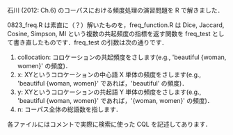 石川 (2012: Ch.6) のコーパスにおける頻度処理の演習問題を R で解きました．

0823_freq.R は素直に（？）解いたものを，freq_function.R は Dice, Jaccard, Cosine, Simpson, MI という複数の共起頻度の指標を返す関数を freq_test として書き直したものです．freq_test の引数は次の通りです．

1. collocation: コロケーションの共起頻度をさします(e.g., 'beautiful {woman, women}' の頻度)．
2. x: XYというコロケーションの中心語 X 単体の頻度をさします(e.g., 'beautiful {woman, women}' であれば，'beautiful' の頻度)．
3. y: XYというコロケーションの共起語 Y 単体の頻度をさします(e.g., 'beautiful {woman, women}' であれば，'{woman, women}' の頻度)．
4. n: コーパス全体の総語数を指します．

各ファイルにはコメントで実際に検索に使った CQL を記述してあります．